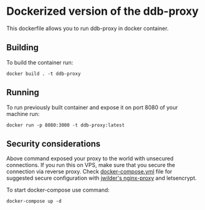 # Dockerized version of the ddb-proxy

This dockerfile allows you to run ddb-proxy in docker container.

## Building

To build the container run:

`docker build . -t ddb-proxy`

## Running

To run previously built container and expose it on port 8080 of your machine run:

`docker run -p 8080:3000 -t ddb-proxy:latest`

## Security considerations

Above command exposed your proxy to the world with unsecured connections.
If you run this on VPS, make sure that you secure the connection via reverse proxy.
Check [docker-compose.yml](docker-compose.yml) file for suggested secure configuration with [jwilder's nginx-proxy](https://github.com/nginx-proxy/nginx-proxy) and letsencrypt.

To start docker-compose use command:

`docker-compose up -d`
